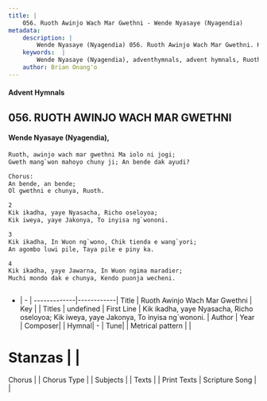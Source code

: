 ```yaml
---
title: |
    056. Ruoth Awinjo Wach Mar Gwethni - Wende Nyasaye (Nyagendia)
metadata:
    description: |
        Wende Nyasaye (Nyagendia) 056. Ruoth Awinjo Wach Mar Gwethni. Kik ikadha, yaye Nyasacha, Richo oseloyoa; Kik iweya, yaye Jakonya, To inyisa ng`wononi.  
    keywords:  |
        Wende Nyasaye (Nyagendia), adventhymnals, advent hymnals, Ruoth Awinjo Wach Mar Gwethni, Kik ikadha, yaye Nyasacha, Richo oseloyoa; Kik iweya, yaye Jakonya, To inyisa ng`wononi.. 
    author: Brian Onang'o
---
```


#### Advent Hymnals
## 056. RUOTH AWINJO WACH MAR GWETHNI
####  Wende Nyasaye (Nyagendia),

```txt
Ruoth, awinjo wach mar gwethni Ma iolo ni jogi;
Gweth mang`won mahoyo chuny ji; An bende dak ayudi?

Chorus:
An bende, an bende;
Ol gwethni e chunya, Ruoth.

2
Kik ikadha, yaye Nyasacha, Richo oseloyoa;
Kik iweya, yaye Jakonya, To inyisa ng`wononi.

3
Kik ikadha, In Wuon ng`wono, Chik tienda e wang`yori;
An agombo luwi pile, Taya pile e piny ka.

4
Kik ikadha, yaye Jawarna, In Wuon ngima maradier;
Muchi mondo dak e chunya, Kendo puonja wecheni.



```

- |   -  |
-------------|------------|
Title | Ruoth Awinjo Wach Mar Gwethni |
Key |  |
Titles | undefined |
First Line | Kik ikadha, yaye Nyasacha, Richo oseloyoa; Kik iweya, yaye Jakonya, To inyisa ng`wononi. |
Author | 
Year | 
Composer| |
Hymnal|  - |
Tune|  |
Metrical pattern | |
# Stanzas |  |
Chorus |  |
Chorus Type |  |
Subjects | |
Texts |  |
Print Texts | 
Scripture Song |  |
    
